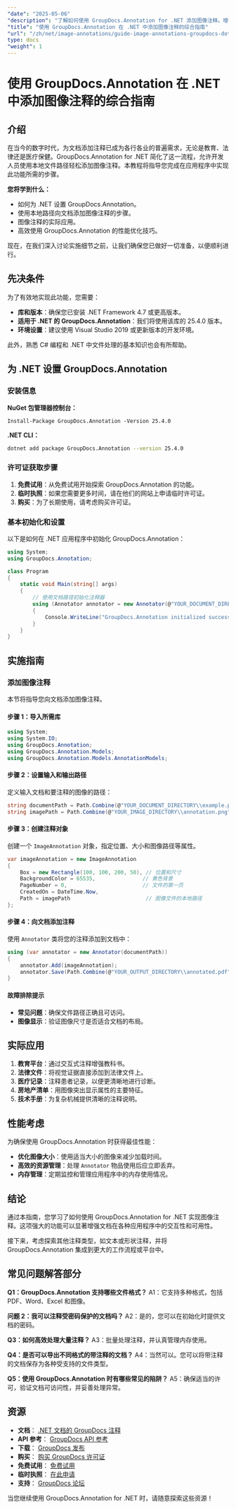 ```yaml
---
"date": "2025-05-06"
"description": "了解如何使用 GroupDocs.Annotation for .NET 添加图像注释。增强教育、法律和医疗保健行业的文档质量。"
"title": "使用 GroupDocs.Annotation 在 .NET 中添加图像注释的综合指南"
"url": "/zh/net/image-annotations/guide-image-annotations-groupdocs-dotnet/"
type: docs
"weight": 1
---
```


# 使用 GroupDocs.Annotation 在 .NET 中添加图像注释的综合指南

## 介绍

在当今的数字时代，为文档添加注释已成为各行各业的普遍需求，无论是教育、法律还是医疗保健。GroupDocs.Annotation for .NET 简化了这一流程，允许开发人员使用本地文件路径轻松添加图像注释。本教程将指导您完成在应用程序中实现此功能所需的步骤。

**您将学到什么：**
- 如何为 .NET 设置 GroupDocs.Annotation。
- 使用本地路径向文档添加图像注释的步骤。
- 图像注释的实际应用。
- 高效使用 GroupDocs.Annotation 的性能优化技巧。

现在，在我们深入讨论实施细节之前，让我们确保您已做好一切准备，以便顺利进行。

## 先决条件

为了有效地实现此功能，您需要：
- **库和版本**：确保您已安装 .NET Framework 4.7 或更高版本。
- **适用于 .NET 的 GroupDocs.Annotation**：我们将使用该库的 25.4.0 版本。
- **环境设置**：建议使用 Visual Studio 2019 或更新版本的开发环境。

此外，熟悉 C# 编程和 .NET 中文件处理的基本知识也会有所帮助。

## 为 .NET 设置 GroupDocs.Annotation

### 安装信息

**NuGet 包管理器控制台：**
```shell
Install-Package GroupDocs.Annotation -Version 25.4.0
```

**.NET CLI：**
```bash
dotnet add package GroupDocs.Annotation --version 25.4.0
```

### 许可证获取步骤

1. **免费试用**：从免费试用开始探索 GroupDocs.Annotation 的功能。
2. **临时执照**：如果您需要更多时间，请在他们的网站上申请临时许可证。
3. **购买**：为了长期使用，请考虑购买许可证。

### 基本初始化和设置

以下是如何在 .NET 应用程序中初始化 GroupDocs.Annotation：

```csharp
using System;
using GroupDocs.Annotation;

class Program
{
    static void Main(string[] args)
    {
        // 使用文档路径初始化注释器
        using (Annotator annotator = new Annotator(@"YOUR_DOCUMENT_DIRECTORY\\example.pdf"))
        {
            Console.WriteLine("GroupDocs.Annotation initialized successfully.");
        }
    }
}
```

## 实施指南

### 添加图像注释

本节将指导您向文档添加图像注释。

#### 步骤 1：导入所需库

```csharp
using System;
using System.IO;
using GroupDocs.Annotation;
using GroupDocs.Annotation.Models;
using GroupDocs.Annotation.Models.AnnotationModels;
```

#### 步骤 2：设置输入和输出路径

定义输入文档和要注释的图像的路径：

```csharp
string documentPath = Path.Combine(@"YOUR_DOCUMENT_DIRECTORY\\example.pdf");
string imagePath = Path.Combine(@"YOUR_IMAGE_DIRECTORY\\annotation.png");
```

#### 步骤 3：创建注释对象

创建一个 `ImageAnnotation` 对象，指定位置、大小和图像路径等属性。

```csharp
var imageAnnotation = new ImageAnnotation
{
    Box = new Rectangle(100, 100, 200, 50), // 位置和尺寸
    BackgroundColor = 65535,               // 黄色背景
    PageNumber = 0,                        // 文件的第一页
    CreatedOn = DateTime.Now,
    Path = imagePath                        // 图像文件的本地路径
};
```

#### 步骤 4：向文档添加注释

使用 `Annotator` 类将您的注释添加到文档中：

```csharp
using (var annotator = new Annotator(documentPath))
{
    annotator.Add(imageAnnotation);
    annotator.Save(Path.Combine(@"YOUR_OUTPUT_DIRECTORY\\annotated.pdf"));
}
```

#### 故障排除提示
- **常见问题**：确保文件路径正确且可访问。
- **图像显示**：验证图像尺寸是否适合文档的布局。

## 实际应用

1. **教育平台**：通过交互式注释增强教科书。
2. **法律文件**：将视觉证据直接添加到法律文件上。
3. **医疗记录**：注释患者记录，以便更清晰地进行诊断。
4. **房地产清单**：用图像突出显示属性的主要特征。
5. **技术手册**：为复杂机械提供清晰的注释说明。

## 性能考虑

为确保使用 GroupDocs.Annotation 时获得最佳性能：
- **优化图像大小**：使用适当大小的图像来减少加载时间。
- **高效的资源管理**：处理 `Annotator` 物品使用后应立即丢弃。
- **内存管理**：定期监控和管理应用程序中的内存使用情况。

## 结论

通过本指南，您学习了如何使用 GroupDocs.Annotation for .NET 实现图像注释。这项强大的功能可以显著增强文档在各种应用程序中的交互性和可用性。 

接下来，考虑探索其他注释类型，如文本或形状注释，并将 GroupDocs.Annotation 集成到更大的工作流程或平台中。

## 常见问题解答部分

**Q1：GroupDocs.Annotation 支持哪些文件格式？**
A1：它支持多种格式，包括 PDF、Word、Excel 和图像。

**问题 2：我可以注释受密码保护的文档吗？**
A2：是的，您可以在初始化时提供文档的密码。

**Q3：如何高效处理大量注释？**
A3：批量处理注释，并认真管理内存使用。

**Q4：是否可以导出不同格式的带注释的文档？**
A4：当然可以。您可以将带注释的文档保存为各种受支持的文件类型。

**Q5：使用 GroupDocs.Annotation 时有哪些常见的陷阱？**
A5：确保适当的许可，验证文档可访问性，并妥善处理异常。

## 资源

- **文档**： [.NET 文档的 GroupDocs 注释](https://docs.groupdocs.com/annotation/net/)
- **API 参考**： [GroupDocs API 参考](https://reference.groupdocs.com/annotation/net/)
- **下载**： [GroupDocs 发布](https://releases.groupdocs.com/annotation/net/)
- **购买**： [购买 GroupDocs 许可证](https://purchase.groupdocs.com/buy)
- **免费试用**： [免费试用](https://releases.groupdocs.com/annotation/net/)
- **临时执照**： [在此申请](https://purchase.groupdocs.com/temporary-license/)
- **支持**： [GroupDocs 论坛](https://forum.groupdocs.com/c/annotation/) 

当您继续使用 GroupDocs.Annotation for .NET 时，请随意探索这些资源！